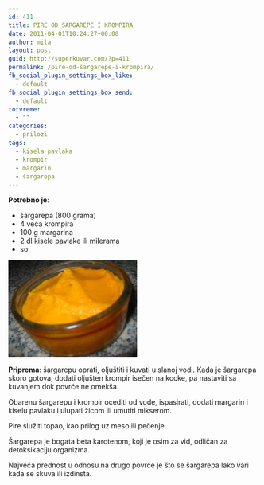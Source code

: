 ```yaml
---
id: 411
title: PIRE OD ŠARGAREPE I KROMPIRA
date: 2011-04-01T10:24:27+00:00
author: mila
layout: post
guid: http://superkuvar.com/?p=411
permalink: /pire-od-šargarepe-i-krompira/
fb_social_plugin_settings_box_like:
  - default
fb_social_plugin_settings_box_send:
  - default
totvreme:
  - ""
categories:
  - prilozi
tags:
  - kisela pavlaka
  - krompir
  - margarin
  - šargarepa
---
```

**Potrebno je**:

  * šargarepa (800 grama)
  * 4 veća krompira
  * 100 g margarina
  * 2 dl kisele pavlake ili milerama
  * so

<img class="alignnone size-full wp-image-665" title="pireodsargarepeikrompira" src="/wp-content/uploads/2011/04/pireodsargarepeikrompira.jpg" alt="" width="259" height="194" /> 

**Priprema**: šargarepu oprati, oljuštiti i kuvati u slanoj vodi. Kada je šargarepa skoro gotova, dodati oljušten krompir isečen na kocke, pa nastaviti sa kuvanjem dok povrće ne omekša.

Obarenu šargarepu i krompir ocediti od vode, ispasirati, dodati margarin i kiselu pavlaku i ulupati žicom ili umutiti mikserom.

Pire služiti topao, kao prilog uz meso ili pečenje.

Šargarepa je bogata beta karotenom, koji je osim za vid, odličan za detoksikaciju organizma.

Najveća prednost u odnosu na drugo povrće je što se šargarepa lako vari kada se skuva ili izdinsta.